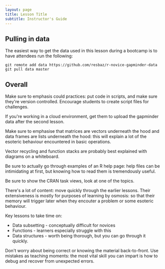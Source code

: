 ```yaml
---
layout: page
title: Lesson Title
subtitle: Instructor's Guide
---
```


## Pulling in data

The easiest way to get the data used in this lesson during a bootcamp is 
to have attendees run the following:

~~~ {.shell}
git remote add data https://github.com/resbaz/r-novice-gapminder-data
git pull data master
~~~

## Overall

Make sure to emphasis could practices: put code in scripts, and make
sure they're version controlled. Encourage students to create script
files for challenges.

If you're working in a cloud environment, get them to upload the 
gapminder data after the second lesson.

Make sure to emphasise that matrices are vectors underneath the hood
and data frames are lists underneath the hood: this will explain a
lot of the esoteric behaviour encountered in basic operations.

Vector recycling and function stacks are probably best explained
with diagrams on a whiteboard.

Be sure to actually go through examples of an R help page: help files
can be intimidating at first, but knowing how to read them is tremendously
useful.

Be sure to show the CRAN task views, look at one of the topics.

There's a lot of content: move quickly through the earlier lessons. Their
extensiveness is mostly for purposes of learning by osmosis: so that their
memory will trigger later when they encouter a problem or some esoteric behaviour.

Key lessons to take time on:
 
 * Data subsetting - conceptually difficult for novices
 * Functions - learners especially struggle with this
 * Data structures - worth being thorough, but you can go through it quickly.

Don't worry about being correct or knowing the material back-to-front. Use
mistakes as teaching moments: the most vital skill you can impart is how to
debug and recover from unexpected errors.

